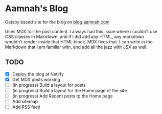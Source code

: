# Aamnah's Blog

Gatsby based site for the blog on [blog.aamnah.com](https://blog.aamnah.com)

Uses MDX for the post content. I always had this issue where i couldn't use CSS classes in Makrdown, and if i did add any HTML, any markdown wouldn't render inside that HTML block. MDX fixes that. I can write in the Markdown that i am familiar with, and add all the jazz with JSX as well.

## TODO

- [x] Deploy the blog at Netlify
- [x] Get MDX posts working
- [ ] (in progress) Build a layout for posts
- [ ] (in progress) Build a layout for the Home page of the site
- [ ] (in progress) Add Recent posts tp the Home page
- [ ] Add sitemap
- [ ] Add RSS feed
